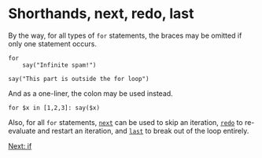 # Shorthands, next, redo, last

By the way, for all types of `for` statements, the braces may
be omitted if only one statement occurs.

```
for
    say("Infinite spam!")

say("This part is outside the for loop")
```

And as a one-liner, the colon may be used instead.
```
for $x in [1,2,3]: say($x)
```

Also, for all `for` statements, [`next`](../Keywords.md#next)
can be used to skip an iteration, [`redo`](../Keywords.md#redo) to
re-evaluate and restart an iteration, and [`last`](../Keywords.md#last)
to break out of the loop entirely.

[Next: if](16-if.md)